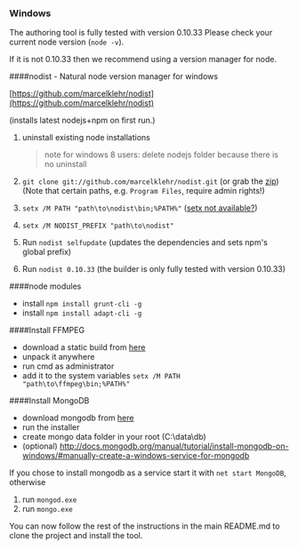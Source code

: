 ### Windows

The authoring tool is fully tested with version 0.10.33 
Please check your current node version (`node -v`). 

If it is not 0.10.33 then we recommend using a version manager for node.

####nodist - Natural node version manager for windows

[https://github.com/marcelklehr/nodist](https://github.com/marcelklehr/nodist)

(installs latest nodejs+npm on first run.)

1. uninstall existing node installations
    
    >note for windows 8 users:
    >delete nodejs folder because there is no uninstall

2. `git clone git://github.com/marcelklehr/nodist.git` (or grab the [zip](https://github.com/marcelklehr/nodist/zipball/master))  
   (Note that certain paths, e.g. `Program Files`, require admin rights!)

3. `setx /M PATH "path\to\nodist\bin;%PATH%"` ([setx not available?](http://www.computerhope.com/issues/ch000549.htm))

4. `setx /M NODIST_PREFIX "path\to\nodist"`

5. Run `nodist selfupdate` (updates the dependencies and sets npm's global prefix)

6. Run `nodist 0.10.33` (the builder is only fully tested with version 0.10.33)

####node modules

* install `npm install grunt-cli -g`
* install `npm install adapt-cli -g`

####Install FFMPEG
* download a static build from [here](http://ffmpeg.zeranoe.com/builds/)
* unpack it anywhere
* run cmd as administrator
* add it to the system variables `setx /M PATH "path\to\ffmpeg\bin;%PATH%"` 


####Install MongoDB
* download mongodb from [here](http://www.mongodb.org/downloads)
* run the installer
* create mongo data folder in your root (C:\data\db)
* (optional) http://docs.mongodb.org/manual/tutorial/install-mongodb-on-windows/#manually-create-a-windows-service-for-mongodb

If you chose to install mongodb as a service start it with `net start MongoDB`, otherwise

1. run `mongod.exe`
2. run `mongo.exe`

You can now follow the rest of the instructions in the main README.md to clone the project and install the tool.
